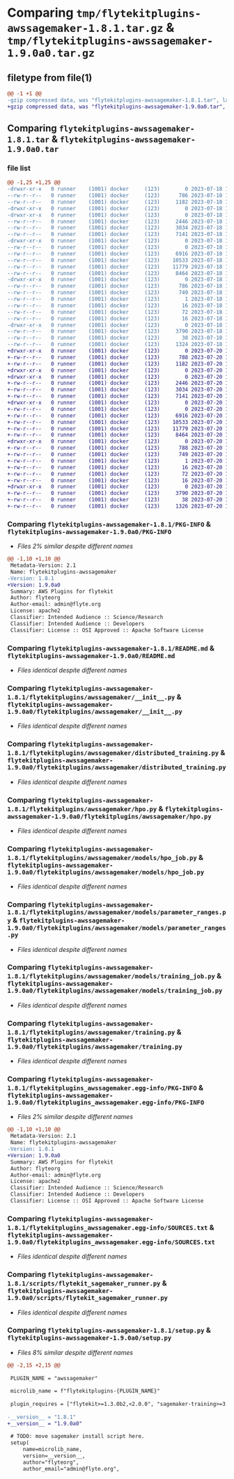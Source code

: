 # Comparing `tmp/flytekitplugins-awssagemaker-1.8.1.tar.gz` & `tmp/flytekitplugins-awssagemaker-1.9.0a0.tar.gz`

## filetype from file(1)

```diff
@@ -1 +1 @@
-gzip compressed data, was "flytekitplugins-awssagemaker-1.8.1.tar", last modified: Tue Jul 18 18:01:34 2023, max compression
+gzip compressed data, was "flytekitplugins-awssagemaker-1.9.0a0.tar", last modified: Thu Jul 20 18:58:14 2023, max compression
```

## Comparing `flytekitplugins-awssagemaker-1.8.1.tar` & `flytekitplugins-awssagemaker-1.9.0a0.tar`

### file list

```diff
@@ -1,25 +1,25 @@
-drwxr-xr-x   0 runner    (1001) docker     (123)        0 2023-07-18 18:01:34.555020 flytekitplugins-awssagemaker-1.8.1/
--rw-r--r--   0 runner    (1001) docker     (123)      786 2023-07-18 18:01:34.555020 flytekitplugins-awssagemaker-1.8.1/PKG-INFO
--rw-r--r--   0 runner    (1001) docker     (123)     1182 2023-07-18 18:01:17.000000 flytekitplugins-awssagemaker-1.8.1/README.md
-drwxr-xr-x   0 runner    (1001) docker     (123)        0 2023-07-18 18:01:34.551020 flytekitplugins-awssagemaker-1.8.1/flytekitplugins/
-drwxr-xr-x   0 runner    (1001) docker     (123)        0 2023-07-18 18:01:34.551020 flytekitplugins-awssagemaker-1.8.1/flytekitplugins/awssagemaker/
--rw-r--r--   0 runner    (1001) docker     (123)     2446 2023-07-18 18:01:17.000000 flytekitplugins-awssagemaker-1.8.1/flytekitplugins/awssagemaker/__init__.py
--rw-r--r--   0 runner    (1001) docker     (123)     3034 2023-07-18 18:01:17.000000 flytekitplugins-awssagemaker-1.8.1/flytekitplugins/awssagemaker/distributed_training.py
--rw-r--r--   0 runner    (1001) docker     (123)     7141 2023-07-18 18:01:17.000000 flytekitplugins-awssagemaker-1.8.1/flytekitplugins/awssagemaker/hpo.py
-drwxr-xr-x   0 runner    (1001) docker     (123)        0 2023-07-18 18:01:34.551020 flytekitplugins-awssagemaker-1.8.1/flytekitplugins/awssagemaker/models/
--rw-r--r--   0 runner    (1001) docker     (123)        0 2023-07-18 18:01:17.000000 flytekitplugins-awssagemaker-1.8.1/flytekitplugins/awssagemaker/models/__init__.py
--rw-r--r--   0 runner    (1001) docker     (123)     6916 2023-07-18 18:01:17.000000 flytekitplugins-awssagemaker-1.8.1/flytekitplugins/awssagemaker/models/hpo_job.py
--rw-r--r--   0 runner    (1001) docker     (123)    10533 2023-07-18 18:01:17.000000 flytekitplugins-awssagemaker-1.8.1/flytekitplugins/awssagemaker/models/parameter_ranges.py
--rw-r--r--   0 runner    (1001) docker     (123)    11779 2023-07-18 18:01:17.000000 flytekitplugins-awssagemaker-1.8.1/flytekitplugins/awssagemaker/models/training_job.py
--rw-r--r--   0 runner    (1001) docker     (123)     8464 2023-07-18 18:01:17.000000 flytekitplugins-awssagemaker-1.8.1/flytekitplugins/awssagemaker/training.py
-drwxr-xr-x   0 runner    (1001) docker     (123)        0 2023-07-18 18:01:34.555020 flytekitplugins-awssagemaker-1.8.1/flytekitplugins_awssagemaker.egg-info/
--rw-r--r--   0 runner    (1001) docker     (123)      786 2023-07-18 18:01:34.000000 flytekitplugins-awssagemaker-1.8.1/flytekitplugins_awssagemaker.egg-info/PKG-INFO
--rw-r--r--   0 runner    (1001) docker     (123)      749 2023-07-18 18:01:34.000000 flytekitplugins-awssagemaker-1.8.1/flytekitplugins_awssagemaker.egg-info/SOURCES.txt
--rw-r--r--   0 runner    (1001) docker     (123)        1 2023-07-18 18:01:34.000000 flytekitplugins-awssagemaker-1.8.1/flytekitplugins_awssagemaker.egg-info/dependency_links.txt
--rw-r--r--   0 runner    (1001) docker     (123)       16 2023-07-18 18:01:34.000000 flytekitplugins-awssagemaker-1.8.1/flytekitplugins_awssagemaker.egg-info/namespace_packages.txt
--rw-r--r--   0 runner    (1001) docker     (123)       72 2023-07-18 18:01:34.000000 flytekitplugins-awssagemaker-1.8.1/flytekitplugins_awssagemaker.egg-info/requires.txt
--rw-r--r--   0 runner    (1001) docker     (123)       16 2023-07-18 18:01:34.000000 flytekitplugins-awssagemaker-1.8.1/flytekitplugins_awssagemaker.egg-info/top_level.txt
-drwxr-xr-x   0 runner    (1001) docker     (123)        0 2023-07-18 18:01:34.555020 flytekitplugins-awssagemaker-1.8.1/scripts/
--rw-r--r--   0 runner    (1001) docker     (123)     3790 2023-07-18 18:01:17.000000 flytekitplugins-awssagemaker-1.8.1/scripts/flytekit_sagemaker_runner.py
--rw-r--r--   0 runner    (1001) docker     (123)       38 2023-07-18 18:01:34.555020 flytekitplugins-awssagemaker-1.8.1/setup.cfg
--rw-r--r--   0 runner    (1001) docker     (123)     1324 2023-07-18 18:01:33.000000 flytekitplugins-awssagemaker-1.8.1/setup.py
+drwxr-xr-x   0 runner    (1001) docker     (123)        0 2023-07-20 18:58:14.372617 flytekitplugins-awssagemaker-1.9.0a0/
+-rw-r--r--   0 runner    (1001) docker     (123)      788 2023-07-20 18:58:14.372617 flytekitplugins-awssagemaker-1.9.0a0/PKG-INFO
+-rw-r--r--   0 runner    (1001) docker     (123)     1182 2023-07-20 18:57:54.000000 flytekitplugins-awssagemaker-1.9.0a0/README.md
+drwxr-xr-x   0 runner    (1001) docker     (123)        0 2023-07-20 18:58:14.368617 flytekitplugins-awssagemaker-1.9.0a0/flytekitplugins/
+drwxr-xr-x   0 runner    (1001) docker     (123)        0 2023-07-20 18:58:14.372617 flytekitplugins-awssagemaker-1.9.0a0/flytekitplugins/awssagemaker/
+-rw-r--r--   0 runner    (1001) docker     (123)     2446 2023-07-20 18:57:54.000000 flytekitplugins-awssagemaker-1.9.0a0/flytekitplugins/awssagemaker/__init__.py
+-rw-r--r--   0 runner    (1001) docker     (123)     3034 2023-07-20 18:57:54.000000 flytekitplugins-awssagemaker-1.9.0a0/flytekitplugins/awssagemaker/distributed_training.py
+-rw-r--r--   0 runner    (1001) docker     (123)     7141 2023-07-20 18:57:54.000000 flytekitplugins-awssagemaker-1.9.0a0/flytekitplugins/awssagemaker/hpo.py
+drwxr-xr-x   0 runner    (1001) docker     (123)        0 2023-07-20 18:58:14.372617 flytekitplugins-awssagemaker-1.9.0a0/flytekitplugins/awssagemaker/models/
+-rw-r--r--   0 runner    (1001) docker     (123)        0 2023-07-20 18:57:54.000000 flytekitplugins-awssagemaker-1.9.0a0/flytekitplugins/awssagemaker/models/__init__.py
+-rw-r--r--   0 runner    (1001) docker     (123)     6916 2023-07-20 18:57:54.000000 flytekitplugins-awssagemaker-1.9.0a0/flytekitplugins/awssagemaker/models/hpo_job.py
+-rw-r--r--   0 runner    (1001) docker     (123)    10533 2023-07-20 18:57:54.000000 flytekitplugins-awssagemaker-1.9.0a0/flytekitplugins/awssagemaker/models/parameter_ranges.py
+-rw-r--r--   0 runner    (1001) docker     (123)    11779 2023-07-20 18:57:54.000000 flytekitplugins-awssagemaker-1.9.0a0/flytekitplugins/awssagemaker/models/training_job.py
+-rw-r--r--   0 runner    (1001) docker     (123)     8464 2023-07-20 18:57:54.000000 flytekitplugins-awssagemaker-1.9.0a0/flytekitplugins/awssagemaker/training.py
+drwxr-xr-x   0 runner    (1001) docker     (123)        0 2023-07-20 18:58:14.372617 flytekitplugins-awssagemaker-1.9.0a0/flytekitplugins_awssagemaker.egg-info/
+-rw-r--r--   0 runner    (1001) docker     (123)      788 2023-07-20 18:58:14.000000 flytekitplugins-awssagemaker-1.9.0a0/flytekitplugins_awssagemaker.egg-info/PKG-INFO
+-rw-r--r--   0 runner    (1001) docker     (123)      749 2023-07-20 18:58:14.000000 flytekitplugins-awssagemaker-1.9.0a0/flytekitplugins_awssagemaker.egg-info/SOURCES.txt
+-rw-r--r--   0 runner    (1001) docker     (123)        1 2023-07-20 18:58:14.000000 flytekitplugins-awssagemaker-1.9.0a0/flytekitplugins_awssagemaker.egg-info/dependency_links.txt
+-rw-r--r--   0 runner    (1001) docker     (123)       16 2023-07-20 18:58:14.000000 flytekitplugins-awssagemaker-1.9.0a0/flytekitplugins_awssagemaker.egg-info/namespace_packages.txt
+-rw-r--r--   0 runner    (1001) docker     (123)       72 2023-07-20 18:58:14.000000 flytekitplugins-awssagemaker-1.9.0a0/flytekitplugins_awssagemaker.egg-info/requires.txt
+-rw-r--r--   0 runner    (1001) docker     (123)       16 2023-07-20 18:58:14.000000 flytekitplugins-awssagemaker-1.9.0a0/flytekitplugins_awssagemaker.egg-info/top_level.txt
+drwxr-xr-x   0 runner    (1001) docker     (123)        0 2023-07-20 18:58:14.372617 flytekitplugins-awssagemaker-1.9.0a0/scripts/
+-rw-r--r--   0 runner    (1001) docker     (123)     3790 2023-07-20 18:57:54.000000 flytekitplugins-awssagemaker-1.9.0a0/scripts/flytekit_sagemaker_runner.py
+-rw-r--r--   0 runner    (1001) docker     (123)       38 2023-07-20 18:58:14.372617 flytekitplugins-awssagemaker-1.9.0a0/setup.cfg
+-rw-r--r--   0 runner    (1001) docker     (123)     1326 2023-07-20 18:58:12.000000 flytekitplugins-awssagemaker-1.9.0a0/setup.py
```

### Comparing `flytekitplugins-awssagemaker-1.8.1/PKG-INFO` & `flytekitplugins-awssagemaker-1.9.0a0/PKG-INFO`

 * *Files 2% similar despite different names*

```diff
@@ -1,10 +1,10 @@
 Metadata-Version: 2.1
 Name: flytekitplugins-awssagemaker
-Version: 1.8.1
+Version: 1.9.0a0
 Summary: AWS Plugins for flytekit
 Author: flyteorg
 Author-email: admin@flyte.org
 License: apache2
 Classifier: Intended Audience :: Science/Research
 Classifier: Intended Audience :: Developers
 Classifier: License :: OSI Approved :: Apache Software License
```

### Comparing `flytekitplugins-awssagemaker-1.8.1/README.md` & `flytekitplugins-awssagemaker-1.9.0a0/README.md`

 * *Files identical despite different names*

### Comparing `flytekitplugins-awssagemaker-1.8.1/flytekitplugins/awssagemaker/__init__.py` & `flytekitplugins-awssagemaker-1.9.0a0/flytekitplugins/awssagemaker/__init__.py`

 * *Files identical despite different names*

### Comparing `flytekitplugins-awssagemaker-1.8.1/flytekitplugins/awssagemaker/distributed_training.py` & `flytekitplugins-awssagemaker-1.9.0a0/flytekitplugins/awssagemaker/distributed_training.py`

 * *Files identical despite different names*

### Comparing `flytekitplugins-awssagemaker-1.8.1/flytekitplugins/awssagemaker/hpo.py` & `flytekitplugins-awssagemaker-1.9.0a0/flytekitplugins/awssagemaker/hpo.py`

 * *Files identical despite different names*

### Comparing `flytekitplugins-awssagemaker-1.8.1/flytekitplugins/awssagemaker/models/hpo_job.py` & `flytekitplugins-awssagemaker-1.9.0a0/flytekitplugins/awssagemaker/models/hpo_job.py`

 * *Files identical despite different names*

### Comparing `flytekitplugins-awssagemaker-1.8.1/flytekitplugins/awssagemaker/models/parameter_ranges.py` & `flytekitplugins-awssagemaker-1.9.0a0/flytekitplugins/awssagemaker/models/parameter_ranges.py`

 * *Files identical despite different names*

### Comparing `flytekitplugins-awssagemaker-1.8.1/flytekitplugins/awssagemaker/models/training_job.py` & `flytekitplugins-awssagemaker-1.9.0a0/flytekitplugins/awssagemaker/models/training_job.py`

 * *Files identical despite different names*

### Comparing `flytekitplugins-awssagemaker-1.8.1/flytekitplugins/awssagemaker/training.py` & `flytekitplugins-awssagemaker-1.9.0a0/flytekitplugins/awssagemaker/training.py`

 * *Files identical despite different names*

### Comparing `flytekitplugins-awssagemaker-1.8.1/flytekitplugins_awssagemaker.egg-info/PKG-INFO` & `flytekitplugins-awssagemaker-1.9.0a0/flytekitplugins_awssagemaker.egg-info/PKG-INFO`

 * *Files 2% similar despite different names*

```diff
@@ -1,10 +1,10 @@
 Metadata-Version: 2.1
 Name: flytekitplugins-awssagemaker
-Version: 1.8.1
+Version: 1.9.0a0
 Summary: AWS Plugins for flytekit
 Author: flyteorg
 Author-email: admin@flyte.org
 License: apache2
 Classifier: Intended Audience :: Science/Research
 Classifier: Intended Audience :: Developers
 Classifier: License :: OSI Approved :: Apache Software License
```

### Comparing `flytekitplugins-awssagemaker-1.8.1/flytekitplugins_awssagemaker.egg-info/SOURCES.txt` & `flytekitplugins-awssagemaker-1.9.0a0/flytekitplugins_awssagemaker.egg-info/SOURCES.txt`

 * *Files identical despite different names*

### Comparing `flytekitplugins-awssagemaker-1.8.1/scripts/flytekit_sagemaker_runner.py` & `flytekitplugins-awssagemaker-1.9.0a0/scripts/flytekit_sagemaker_runner.py`

 * *Files identical despite different names*

### Comparing `flytekitplugins-awssagemaker-1.8.1/setup.py` & `flytekitplugins-awssagemaker-1.9.0a0/setup.py`

 * *Files 8% similar despite different names*

```diff
@@ -2,15 +2,15 @@
 
 PLUGIN_NAME = "awssagemaker"
 
 microlib_name = f"flytekitplugins-{PLUGIN_NAME}"
 
 plugin_requires = ["flytekit>=1.3.0b2,<2.0.0", "sagemaker-training>=3.6.2,<4.0.0", "retry2==0.9.5"]
 
-__version__ = "1.8.1"
+__version__ = "1.9.0a0"
 
 # TODO: move sagemaker install script here.
 setup(
     name=microlib_name,
     version=__version__,
     author="flyteorg",
     author_email="admin@flyte.org",
```

